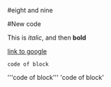 #eight and nine

#New code 

This is *italic*, and then **bold**

[link to google](https://www.google.com)

    code of block
'''code of block'''
'code of block'